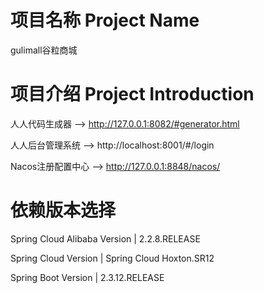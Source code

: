 # 项目名称 Project Name
gulimall谷粒商城

# 项目介绍 Project Introduction
人人代码生成器 --> http://127.0.0.1:8082/#generator.html

人人后台管理系统 --> http://localhost:8001/#/login

Nacos注册配置中心 --> http://127.0.0.1:8848/nacos/


# 依赖版本选择
Spring Cloud Alibaba Version	| 2.2.8.RELEASE

Spring Cloud Version	| Spring Cloud Hoxton.SR12

Spring Boot Version | 2.3.12.RELEASE

